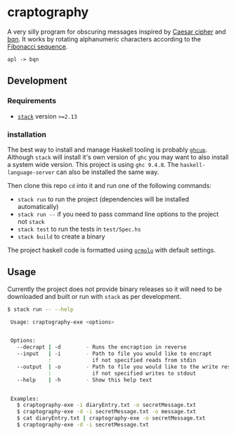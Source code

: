 # craptography

A very silly program for obscuring messages inspired by [Caesar cipher](https://en.wikipedia.org/wiki/Caesar_cipher) and [bqn](https://www.aplwiki.com/wiki/BQN). It works by rotating alphanumeric characters according to the [Fibonacci sequence](https://en.wikipedia.org/wiki/Fibonacci_sequence).

```
apl -> bqn
```

## Development

### Requirements

- [`stack`](https://docs.haskellstack.org/en/stable/) version `>=2.13`

### installation

The best way to install and manage Haskell tooling is probably [`ghcup`](https://www.haskell.org/ghcup/). Although `stack` will install it's own version of `ghc` you may want to also install a system wide version. This project is using `ghc 9.4.8`. The `haskell-language-server` can also be installed the same way.

Then clone this repo `cd` into it and run one of the following commands:

- `stack run` to run the project (dependencies will be installed automatically)
- `stack run --` if you need to pass command line options to the project not `stack`
- `stack test` to run the tests in `test/Spec.hs`
- `stack build` to create a binary

The project haskell code is formatted using  [`ormolu`](https://hackage.haskell.org/package/ormolu) with default settings.

## Usage

Currently the project does not provide binary releases so it will need to be downloaded and built or run with `stack` as per development.

```sh
$ stack run -- --help

 Usage: craptography-exe <options>


 Options:
   --decrapt | -d        - Runs the encraption in reverse
   --input   | -i        - Path to file you would like to encrapt
             :             if not specified reads from stdin
   --output  | -o        - Path to file you would like to the write result
             :             if not specified writes to stdout
   --help    | -h        - Show this help text


 Examples:
   $ craptography-exe -i diaryEntry.txt -o secretMessage.txt
   $ craptography-exe -d -i secretMessage.txt -o message.txt
   $ cat diaryEntry.txt | craptography-exe -o secretMessage.txt
   $ craptography-exe -d -i secretMessage.txt
```
